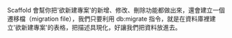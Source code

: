 Scaffold 會幫你把'欲新建專案'的新增、修改、刪除功能都做出來，還會建立一個
遷移檔（migration file），我們只要利用 db:migrate 指令，就是在資料庫裡建
立'欲新建專案'的表格，把描述具現化，好讓我們把資料放進去。
